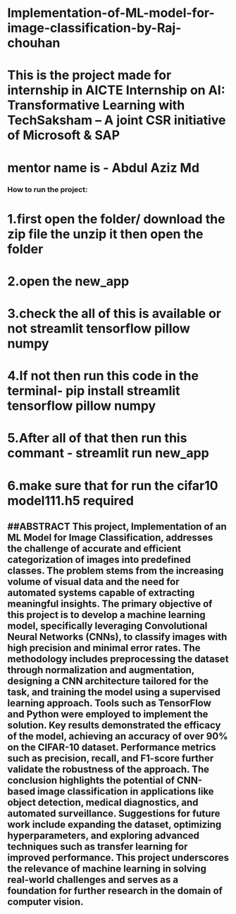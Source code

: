 # Implementation-of-ML-model-for-image-classification-by-Raj-chouhan

# This is the project made for internship in AICTE Internship on AI: Transformative Learning with TechSaksham – A joint CSR initiative of Microsoft & SAP

# mentor name is - Abdul Aziz Md

### How to run the project:
# 1.first open the folder/ download the zip file the unzip it then open the folder
# 2.open the new_app
# 3.check the all of this is available or not streamlit tensorflow pillow numpy
# 4.If not then run this code in the terminal- pip install streamlit tensorflow pillow numpy
# 5.After all of that then run this commant - streamlit run new_app
# 6.make sure that for run the cifar10 model111.h5 required


## ##ABSTRACT This project, Implementation of an ML Model for Image Classification, addresses the challenge of accurate and efficient categorization of images into predefined classes. The problem stems from the increasing volume of visual data and the need for automated systems capable of extracting meaningful insights. The primary objective of this project is to develop a machine learning model, specifically leveraging Convolutional Neural Networks (CNNs), to classify images with high precision and minimal error rates. The methodology includes preprocessing the dataset through normalization and augmentation, designing a CNN architecture tailored for the task, and training the model using a supervised learning approach. Tools such as TensorFlow and Python were employed to implement the solution. Key results demonstrated the efficacy of the model, achieving an accuracy of over 90% on the CIFAR-10 dataset. Performance metrics such as precision, recall, and F1-score further validate the robustness of the approach. The conclusion highlights the potential of CNN-based image classification in applications like object detection, medical diagnostics, and automated surveillance. Suggestions for future work include expanding the dataset, optimizing hyperparameters, and exploring advanced techniques such as transfer learning for improved performance. This project underscores the relevance of machine learning in solving real-world challenges and serves as a foundation for further research in the domain of computer vision.
